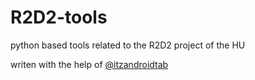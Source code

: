 # R2D2-tools
python based tools related to the R2D2 project of the HU

writen with the help of [@itzandroidtab](https://github.com/itzandroidtab)
